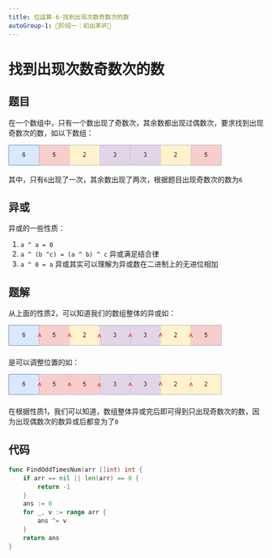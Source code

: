 ```yaml
---
title: 位运算-6-找到出现次数奇数次的数
autoGroup-1: 🌱阶段一：初出茅庐🌱
---
```

# 找到出现次数奇数次的数

## 题目

在一个数组中，只有一个数出现了奇数次，其余数都出现过偶数次，要求找到出现奇数次的数，如以下数组：

![](/g1_base_binary_5_find_odd_times_num.assets/odd_times_num_22.drawio.png)

其中，只有`6`出现了一次，其余数出现了两次，根据题目出现奇数次的数为`6`

## 异或

异或的一些性质：

1. `a ^ a = 0`
2. `a ^ (b ^c) = (a ^ b) ^ c`      异或满足结合律
3. `a ^ 0 = a`                                      异或其实可以理解为异或数在二进制上的无进位相加

## 题解

从上面的性质2，可以知道我们的数组整体的异或如：

![](/g1_base_6_binary_find_odd_times_num.assets/odd_times_num_2.drawio.png)

是可以调整位置的如：

![](/g1_base_6_binary_find_odd_times_num.assets/odd_times_3.drawio.png)

在根据性质1，我们可以知道，数组整体异或完后即可得到只出现奇数次的数，因为出现偶数次的数异或后都变为了`0`

## 代码

```go
func FindOddTimesNum(arr []int) int {
	if arr == nil || len(arr) == 0 {
		return -1
	}
	ans := 0
	for _, v := range arr {
		ans ^= v
	}
	return ans
}
```